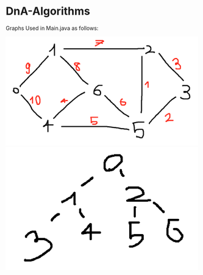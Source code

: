 # DnA-Algorithms

Graphs Used in Main.java as follows:

![graph.png](https://raw.githubusercontent.com/jarjumarvin/DnA-Algorithms/master/out/production/DnA-Algorithms/graph.png)
![simple.png](https://raw.githubusercontent.com/jarjumarvin/DnA-Algorithms/master/out/production/DnA-Algorithms/simple.png)
